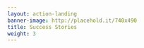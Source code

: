 ```yaml
---
layout: action-landing 
banner-image: http://placehold.it/740x490
title: Success Stories
weight: 3
---
```

